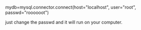 mydb=mysql.connector.connect(host="localhost", user="root", passwd="roooooot")

just change the passwd and it will run on your computer.
